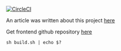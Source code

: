 [![CircleCI](https://circleci.com/gh/victorsteven/food-app-server.svg?style=svg)](https://circleci.com/gh/victorsteven/food-app-server)

An article was written about this project [here](https://dev.to/stevensunflash/using-domain-driven-design-ddd-in-golang-3ee5)

Get frontend github repository [here](https://github.com/victorsteven/food-app-client)

```shell
sh build.sh | echo $?
```
